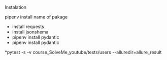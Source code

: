 Instalation

pipenv install name of pakage

* install requests
* install jsonshema
* pipenv install pydantic
*  pipenv install pydantic

*pytest -s -v course_SolveMe_youtube/tests/users --alluredir=allure_result

